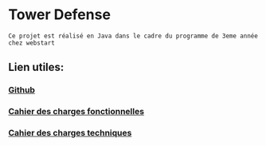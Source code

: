 # Tower Defense
````
Ce projet est réalisé en Java dans le cadre du programme de 3eme année chez webstart
````

## Lien utiles:

### <a href="https://github.com/arcreane/java-project-dev-3-towerdefense">Github</a>

### <a href="https://docs.google.com/document/d/1qrPpg0uUHQQIX3W7KwIusr0lSTBZJo-MWQvpgKmPV4g/edit">Cahier des charges fonctionnelles</a>

### <a href="https://docs.google.com/document/d/12_QR1V8o2iL-smsWe8uyocn9DHq0J7Z1Sgv0_jtPrww/edit">Cahier des charges techniques</a>
